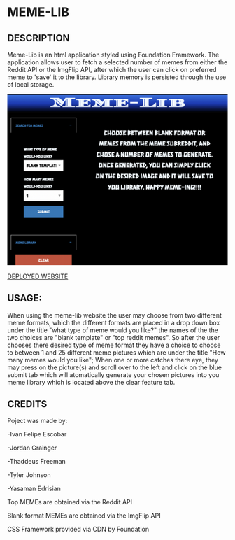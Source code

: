 # MEME-LIB

## DESCRIPTION

Meme-Lib is an html application styled using Foundation Framework. The application allows user to fetch a selected number of memes from either the Reddit API or the ImgFlip API, after which the user can click on preferred meme to 'save' it to the library. Library memory is persisted through the use of local storage.

![SCREEN SHOT](./assets/Screen%20Shot%202022-12-12%20at%2010.05.42%20AM.png)

[DEPLOYED WEBSITE](https://ivanfelipeescobar.github.io/MemeLib/)



## USAGE: 

When using the meme-lib website the user may choose from two different meme formats, which the different formats are placed in a drop down box under the title "what type of meme would you like?" the names of the the two choices are "blank template" or "top reddit memes". So after the user chooses there desired type of meme format they have a choice to choose to between 1 and 25 different meme pictures which are under the title "How many memes would you like"; When one or more catches there eye, they may press on the picture(s) and scroll over to the left and click on the blue submit tab which will atomatically generate your chosen pictures into you meme library which is located above the clear feature tab.

 ## CREDITS

 Poject was made by:

 -Ivan Felipe Escobar

 -Jordan Grainger 

 -Thaddeus Freeman

 -Tyler Johnson

 -Yasaman Edrisian

 Top MEMEs are obtained via the Reddit API

 Blank format MEMEs are obtained via the ImgFlip API

 CSS Framework provided via CDN by Foundation

 

